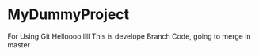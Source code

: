 # MyDummyProject
For Using Git
Helloooo
llll
This is develope Branch Code, going to merge in master

